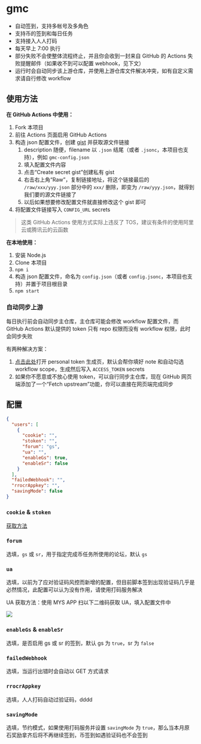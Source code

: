 # gmc

- 自动签到，支持多帐号及多角色
- 支持币的签到和每日任务
- 支持接入人人打码
- 每天早上 7:00 执行
- 部分失败不会使整体流程终止，并且你会收到一封来自 GitHub 的 Actions 失败提醒邮件（如果收不到可以配置 webhook，见下文）
- 运行时会自动同步该上游仓库，并使用上游仓库文件解决冲突，如有自定义需求请自行修改 workflow

## 使用方法

**在 GitHub Actions 中使用：**

1. Fork 本项目
2. 前往 Actions 页面启用 GitHub Actions
3. 构造 json 配置文件，创建 [gist](https://gist.github.com/) 并获取源文件链接
   1. description 随便，filename 以 `.json` 结尾（或者 `.jsonc`，本项目也支持），例如 `gmc-config.json`
   2. 填入配置文件内容
   3. 点击“Create secret gist”创建私有 gist
   4. 右击右上角“Raw”，复制链接地址，将这个链接最后的 `/raw/xxx/yyy.json` 部分中的 `xxx/` 删除，即变为 `/raw/yyy.json`，就得到我们要的源文件链接了
   5. 以后如果想要修改配置文件就直接修改这个 gist 即可
4. 将配置文件链接写入 `CONFIG_URL` secrets

> 这类 GitHub Actions 使用方式实际上违反了 TOS，建议有条件的使用阿里云或腾讯云的云函数

**在本地使用：**

1. 安装 Node.js
2. Clone 本项目
3. `npm i`
4. 构造 json 配置文件，命名为 `config.json`（或者 `config.jsonc`，本项目也支持）并置于项目根目录
5. `npm start`

### 自动同步上游

每日执行前会自动同步主仓库，主仓库可能会修改 workflow 配置文件，而 GitHub Actions 默认提供的 token 只有 repo 权限而没有 workflow 权限，此时会同步失败

有两种解决方案：

1. [点击此处](https://github.com/settings/tokens/new?description=genshin-mys-checkin&scopes=workflow)打开 personal token 生成页，默认会帮你填好 note 和自动勾选 workflow scope，生成然后写入 `ACCESS_TOKEN` secrets  
2. 如果你不愿意或不放心使用 token，可以自行同步主仓库，现在 GitHub 网页端添加了一个“Fetch upstream”功能，你可以直接在网页端完成同步

## 配置

```json
{
  "users": [
    {
      "cookie": "",
      "stoken": "",
      "forum": "gs",
      "ua": "",
      "enableGs": true,
      "enableSr": false
    }
  ],
  "failedWebhook": "",
  "rrocrAppkey": "",
  "savingMode": false
}
```

### `cookie` & `stoken`

[获取方法](https://gist.github.com/Tsuk1ko/58518d7ac96d71a4173fbbf187a00ce1)

### `forum`

选填，`gs` 或 `sr`，用于指定完成币任务所使用的论坛，默认 `gs`

### `ua`

选填，以前为了应对验证码风控而新增的配置，但目前脚本签到出现验证码几乎是必然情况，此配置可以认为没有作用，请使用打码服务解决

UA 获取方法：使用 MYS APP 扫以下二维码获取 UA，填入配置文件中

[![](https://user-images.githubusercontent.com/24877906/188344519-8b969898-6071-4642-9da2-27c64149f76b.png)](https://tool.ip138.com/useragent/)

### `enableGs` & `enableSr`

选填，是否启用 gs 或 sr 的签到，默认 gs 为 `true`，sr 为 `false`

### `failedWebhook`

选填，当运行出错时会自动以 GET 方式请求

### `rrocrAppkey`

选填，人人打码自动过验证码，dddd

### `savingMode`

选填，节约模式，如果使用打码服务并设置 `savingMode` 为 `true`，那么当本月原石奖励拿齐后将不再继续签到，币签到如遇验证码也不会签到
